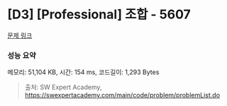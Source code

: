 # [D3] [Professional] 조합 - 5607 

[문제 링크](https://swexpertacademy.com/main/code/problem/problemDetail.do?contestProbId=AWXGKdbqczEDFAUo) 

### 성능 요약

메모리: 51,104 KB, 시간: 154 ms, 코드길이: 1,293 Bytes



> 출처: SW Expert Academy, https://swexpertacademy.com/main/code/problem/problemList.do